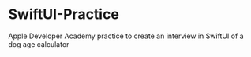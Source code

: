 # SwiftUI-Practice
Apple Developer Academy practice to create an interview in SwiftUI of a dog age calculator
